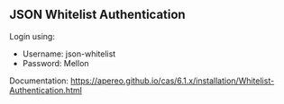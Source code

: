 ## JSON Whitelist Authentication

Login using:
- Username: json-whitelist
- Password: Mellon

Documentation: https://apereo.github.io/cas/6.1.x/installation/Whitelist-Authentication.html